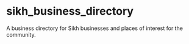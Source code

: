 # sikh_business_directory
A business directory for Sikh businesses and places of interest for the community.
